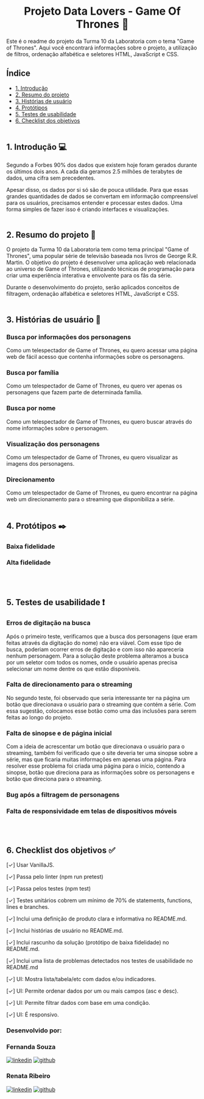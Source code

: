 
<h1 align="center"> Projeto Data Lovers - Game Of Thrones 💛 </h1>

Este é o readme do projeto da Turma 10 da Laboratoria com o tema "Game of Thrones". Aqui você encontrará informações sobre o projeto, a utilização de filtros, ordenação alfabética e seletores HTML, JavaScript e CSS.


## Índice

* [1. Introdução](#1-introdução)
* [2. Resumo do projeto](#2-resumo-do-projeto)
* [3. Histórias de usuário](#3-histórias-de-usuário)
* [4. Protótipos](#4-protótipos)
* [5. Testes de usabilidade](#5-testes-de-usabilidade)
* [6. Checklist dos objetivos](#6-checklist-dos-objetivos)
<br><br>

## 1. Introdução 💻

Segundo a Forbes 90% dos dados que existem hoje foram gerados durante os últimos dois anos. A cada dia geramos 2.5 milhões de terabytes de dados, uma cifra sem precedentes.

Apesar disso, os dados por si só são de pouca utilidade. Para que essas grandes quantidades de dados se convertam em informação compreensível para os usuários, precisamos entender e processar estes dados. Uma forma simples de fazer isso é criando interfaces e visualizações.
<br><br>

## 2. Resumo do projeto 📄

O projeto da Turma 10 da Laboratoria tem como tema principal "Game of Thrones", uma popular série de televisão baseada nos livros de George R.R. Martin. O objetivo do projeto é desenvolver uma aplicação web relacionada ao universo de Game of Thrones, utilizando técnicas de programação para criar uma experiência interativa e envolvente para os fãs da série.

Durante o desenvolvimento do projeto, serão aplicados conceitos de filtragem, ordenação alfabética e seletores HTML, JavaScript e CSS.
<br><br>

## 3. Histórias de usuário 💬

### Busca por informações dos personagens
Como um telespectador de Game of Thrones, eu quero acessar uma página web de fácil acesso que contenha informações sobre os personagens.

### Busca por família 
Como um telespectador de Game of Thrones, eu quero ver apenas os personagens que fazem parte de determinada família.

### Busca por nome 
Como um telespectador de Game of Thrones, eu quero buscar através do nome informações sobre o personagem.

### Visualização dos personagens
Como um telespectador de Game of Thrones, eu quero visualizar as imagens dos personagens.

### Direcionamento 
Como um telespectador de Game of Thrones, eu quero encontrar na página web um direcionamento para o streaming que disponibiliza a série.
<br><br>

## 4. Protótipos ✒️

### Baixa fidelidade

### Alta fidelidade
<br><br>

## 5. Testes de usabilidade ❗

### Erros de digitação na busca
Após o primeiro teste, verificamos que a busca dos personagens (que eram feitas através da digitação do nome) não era viável. Com esse tipo de busca, poderiam ocorrer erros de digitação e com isso não apareceria nenhum personagem. Para a solução deste problema alteramos a busca por um seletor com todos os nomes, onde o usuário apenas precisa selecionar um nome dentre os que estão disponíveis.

### Falta de direcionamento para o streaming 
No segundo teste, foi observado que seria interessante ter na página um botão que direcionava o usuário para o streaming que contém a série. Com essa sugestão, colocamos esse botão como uma das inclusões para serem feitas ao longo do projeto.

### Falta de sinopse e de página inicial
Com a ideia de acrescentar um botão que direcionava o usuário para o streaming, também foi verificado que o site deveria ter uma sinopse sobre a série, mas que ficaria muitas informações em apenas uma página. Para resolver esse problema foi criada uma página para o início, contendo a sinopse, botão que direciona para as informações sobre os personagens e botão que direciona para o streaming.

### Bug após a filtragem de personagens

### Falta de responsividade em telas de dispositivos móveis 
<br><br>

## 6. Checklist dos objetivos ✅

[✓] Usar VanillaJS.

[✓] Passa pelo linter (npm run pretest)

[✓] Passa pelos testes (npm test)

[✓] Testes unitários cobrem um mínimo de 70% de statements, functions, lines e branches.

[✓] Inclui uma definição de produto clara e informativa no README.md.

[✓] Inclui histórias de usuário no README.md.

[✓] Inclui rascunho da solução (protótipo de baixa fidelidade) no README.md.

[✓] Inclui uma lista de problemas detectados nos testes de usabilidade no README.md

[✓] UI: Mostra lista/tabela/etc com dados e/ou indicadores.

[✓] UI: Permite ordenar dados por um ou mais campos (asc e desc).

[✓] UI: Permite filtrar dados com base em uma condição.

[✓] UI: É responsivo.

### Desenvolvido por:

### Fernanda Souza

[![linkedin](https://img.shields.io/badge/linkedin-0A66C2?style=for-the-badge&logo=linkedin&logoColor=white)](https://github.com/fernanda-asouza)
[![github](https://img.shields.io/badge/GitHub-100000?style=for-the-badge&logo=github&logoColor=white)](https://www.linkedin.com/in/fernandaasouza/)


### Renata Ribeiro 

[![linkedin](https://img.shields.io/badge/linkedin-0A66C2?style=for-the-badge&logo=linkedin&logoColor=white)](https://www.linkedin.com/in/rbcribeiro/)
[![github](https://img.shields.io/badge/GitHub-100000?style=for-the-badge&logo=github&logoColor=white)](https://github.com/rbcribeiro)
<br><br>
